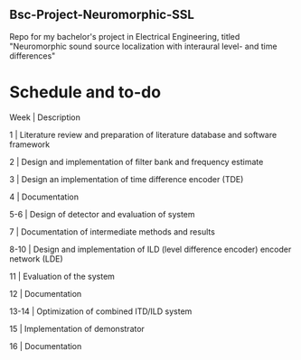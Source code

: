 ## Bsc-Project-Neuromorphic-SSL
Repo for my bachelor's project in Electrical Engineering, titled "Neuromorphic sound source localization with interaural level- and time differences"

# Schedule and to-do
Week | Description 

1 | Literature review and preparation of literature database and software framework

2 | Design and implementation of filter bank and frequency estimate

3 | Design an implementation of time difference encoder (TDE)

4 | Documentation

5-6 | Design of detector and evaluation of system

7 | Documentation of intermediate methods and results

8-10 | Design and implementation of ILD (level difference encoder) encoder network (LDE)

11 | Evaluation of the system

12 | Documentation

13-14 | Optimization of combined ITD/ILD system

15 | Implementation of demonstrator

16 | Documentation

